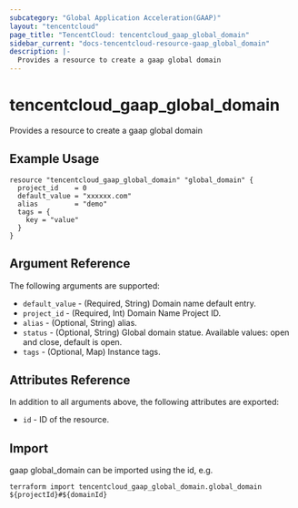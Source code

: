 ```yaml
---
subcategory: "Global Application Acceleration(GAAP)"
layout: "tencentcloud"
page_title: "TencentCloud: tencentcloud_gaap_global_domain"
sidebar_current: "docs-tencentcloud-resource-gaap_global_domain"
description: |-
  Provides a resource to create a gaap global domain
---
```


# tencentcloud_gaap_global_domain

Provides a resource to create a gaap global domain

## Example Usage

```hcl
resource "tencentcloud_gaap_global_domain" "global_domain" {
  project_id    = 0
  default_value = "xxxxxx.com"
  alias         = "demo"
  tags = {
    key = "value"
  }
}
```

## Argument Reference

The following arguments are supported:

* `default_value` - (Required, String) Domain name default entry.
* `project_id` - (Required, Int) Domain Name Project ID.
* `alias` - (Optional, String) alias.
* `status` - (Optional, String) Global domain statue. Available values: open and close, default is open.
* `tags` - (Optional, Map) Instance tags.

## Attributes Reference

In addition to all arguments above, the following attributes are exported:

* `id` - ID of the resource.




## Import

gaap global_domain can be imported using the id, e.g.

```
terraform import tencentcloud_gaap_global_domain.global_domain ${projectId}#${domainId}
```

